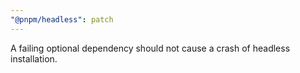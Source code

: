 ```yaml
---
"@pnpm/headless": patch
---
```


A failing optional dependency should not cause a crash of headless installation.
